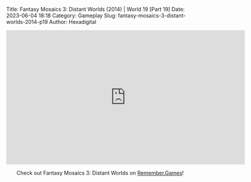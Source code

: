 Title: Fantasy Mosaics 3: Distant Worlds (2014) | World 19 [Part 19]
Date: 2023-06-04 18:18
Category: Gameplay
Slug: fantasy-mosaics-3-distant-worlds-2014-p19
Author: Hexadigital

<center><iframe src="https://www.youtube.com/embed/gl0_Qa4shq8?feature=oembed" allow="accelerometer; autoplay; encrypted-media; gyroscope; picture-in-picture" width="640" height="360" frameborder="0"></iframe>

Check out Fantasy Mosaics 3: Distant Worlds on [Remember.Games](https://remember.games/game/7142/fantasy-mosaics-3-distant-worlds/)!</center>